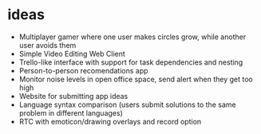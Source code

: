 # ideas
- Multiplayer gamer where one user makes circles grow, while another user avoids them
- Simple Video Editing Web Client
- Trello-like interface with support for task dependencies and nesting
- Person-to-person recomendations app
- Monitor noise levels in open office space, send alert when they get too high
- Website for submitting app ideas
- Language syntax comparison (users submit solutions to the same problem in different languages)
- RTC with emoticon/drawing overlays and record option
